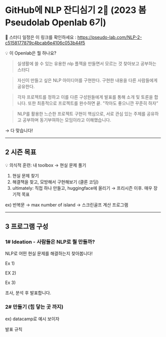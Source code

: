
# GitHub에 NLP 잔디심기 2👋 (2023 봄 Pseudolab Openlab 6기)  
🔭 스터디 일정은 이 링크를 확인하세요 : https://pseudo-lab.com/NLP-2-c5158177879c4bcab6e4106c053b44f5





<aside>
💡 이 Openlab은 뭘 하나요?

</aside>

> 실생활에 쓸 수 있는 유용한 nlp 플젝을 만들면서 모르는 것 찾아보고 공부하는 스터디
> 

> 자신이 만들고 싶은 NLP 아이디어를 구현한다. 구현한 내용을 다른 사람들에게 공유한다.
> 

> 각자 프로젝트를 정하고 이를 다른 구성원들에게 발표를 통해 소개 및 토론을 합니다.  또한 최종적으로 프로젝트를 완수하면 끝. "작아도 좋으니깐 꾸준히 하자”
> 

> NLP를 활용한 느슨한 프로젝트 구현이 핵심으로, 서로 관심 있는 주제를 공유하고 공부하며 동기부여하는 모임이라고 이해했습니다.
> 

→ 다 맞습니다! 

---

## 2 시즌 목표

<aside>
💡 의식적 훈련: 내 toolbox → 현실 문제 풀기

</aside>

1. 현실 문제 찾기 
2. 해결책을 찾고, 모방해서 구현해보기 (클론 코딩)
3. ultimately: 직접 하나 만들고, huggingface에 올리기 → 프리시즌 이후. 매우 장기적 목표 

ex) 반복문 → max number of island → 스크린골프 계산 프로그램 

---
## 3 프로그램 구성

### 1# Ideation - 사람들은 NLP로 뭘 만들까?

NLP로 어떤 현실 문제를 해결하는지 찾아봅니다! 

Ex 1) 

EX 2)

Ex 3) 

조사, 분석 후 발표합니다. 



### 2# 만들기 (힘 닿는 곳 까지)

ex) datacamp로 예시 보이자

발표 규칙
